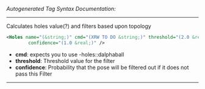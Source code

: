 <!-- THIS IS AN AUTOGENERATED FILE: Don't edit it directly, instead change the schema definition in the code itself. -->

_Autogenerated Tag Syntax Documentation:_

---
Calculates holes value(?) and filters based upon topology

```xml
<Holes name="(&string;)" cmd="(XRW TO DO &string;)" threshold="(2.0 &real;)"
        confidence="(1.0 &real;)" />
```

-   **cmd**: expects you to use -holes::dalphaball
-   **threshold**: Threshold value for the filter
-   **confidence**: Probability that the pose will be filtered out if it does not pass this Filter

---
